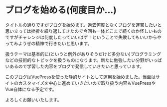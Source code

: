 # ブログを始める(何度目か...)

タイトルの通りですがブログを始めます。過去何度となくブログを運営したいと思い立っては挫折を繰り返してきたので今回も一体どこまで続くのか怪しいものですがチャレンジは何度したっていいはず！ということで失敗してもいいからやってみようぜの精神で行きたいと思います。

扱うテーマは基本的に(というと例外がありそうだけど多分ない)プログラミングなどの技術的なトピックを扱うものになります。新たに勉強したい分野がいっぱいあるので学習した内容をブログで発信していきたいと思っています。

このブログはVuePressを使った静的サイトとして運用を始めました。当面はサイトのカスタマイズを中心に進めていきたいので取り扱う内容もVuePressやVue自体になる予定です。

よろしくお願いいたします。
